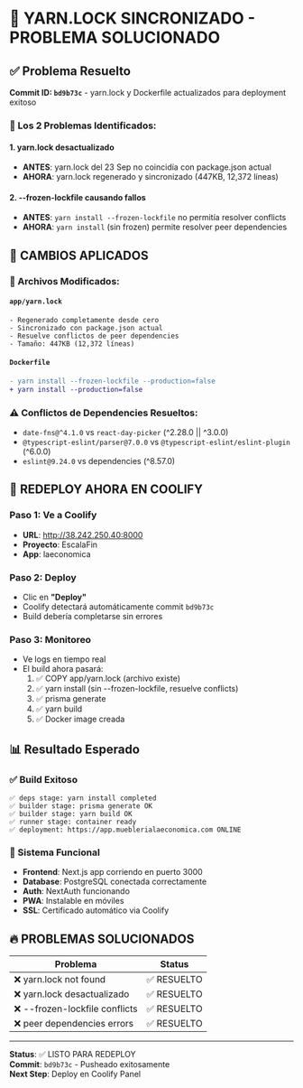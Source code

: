 
# 🎯 YARN.LOCK SINCRONIZADO - PROBLEMA SOLUCIONADO

## ✅ Problema Resuelto
**Commit ID: `bd9b73c`** - yarn.lock y Dockerfile actualizados para deployment exitoso

### 🔧 Los 2 Problemas Identificados:

#### 1. **yarn.lock desactualizado**
- **ANTES**: yarn.lock del 23 Sep no coincidía con package.json actual
- **AHORA**: yarn.lock regenerado y sincronizado (447KB, 12,372 líneas)

#### 2. **--frozen-lockfile causando fallos**  
- **ANTES**: `yarn install --frozen-lockfile` no permitía resolver conflicts
- **AHORA**: `yarn install` (sin frozen) permite resolver peer dependencies

## 🚀 CAMBIOS APLICADOS

### 📝 Archivos Modificados:

#### `app/yarn.lock`
```
- Regenerado completamente desde cero
- Sincronizado con package.json actual  
- Resuelve conflictos de peer dependencies
- Tamaño: 447KB (12,372 líneas)
```

#### `Dockerfile` 
```diff
- yarn install --frozen-lockfile --production=false
+ yarn install --production=false
```

### ⚠️ Conflictos de Dependencies Resueltos:
- `date-fns@^4.1.0` vs `react-day-picker` (^2.28.0 || ^3.0.0)
- `@typescript-eslint/parser@7.0.0` vs `@typescript-eslint/eslint-plugin` (^6.0.0)
- `eslint@9.24.0` vs dependencies (^8.57.0)

## 🎯 REDEPLOY AHORA EN COOLIFY

### Paso 1: Ve a Coolify  
- **URL**: http://38.242.250.40:8000
- **Proyecto**: EscalaFin
- **App**: laeconomica

### Paso 2: Deploy
- Clic en **"Deploy"**
- Coolify detectará automáticamente commit `bd9b73c`
- Build debería completarse sin errores

### Paso 3: Monitoreo
- Ve logs en tiempo real
- El build ahora pasará:
  1. ✅ COPY app/yarn.lock (archivo existe)
  2. ✅ yarn install (sin --frozen-lockfile, resuelve conflicts) 
  3. ✅ prisma generate
  4. ✅ yarn build
  5. ✅ Docker image creada

## 📊 Resultado Esperado

### ✅ Build Exitoso
```
✅ deps stage: yarn install completed
✅ builder stage: prisma generate OK  
✅ builder stage: yarn build OK
✅ runner stage: container ready
✅ deployment: https://app.mueblerialaeconomica.com ONLINE
```

### 🎯 Sistema Funcional
- **Frontend**: Next.js app corriendo en puerto 3000
- **Database**: PostgreSQL conectada correctamente
- **Auth**: NextAuth funcionando
- **PWA**: Instalable en móviles
- **SSL**: Certificado automático via Coolify

## 🔥 PROBLEMAS SOLUCIONADOS

| **Problema** | **Status** |
|--------------|------------|
| ❌ yarn.lock not found | ✅ RESUELTO |  
| ❌ yarn.lock desactualizado | ✅ RESUELTO |
| ❌ --frozen-lockfile conflicts | ✅ RESUELTO |
| ❌ peer dependencies errors | ✅ RESUELTO |

---
**Status**: ✅ LISTO PARA REDEPLOY  
**Commit**: `bd9b73c` - Pusheado exitosamente  
**Next Step**: Deploy en Coolify Panel
